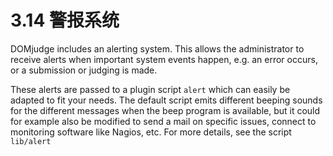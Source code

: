 # 3.14 警报系统

DOMjudge includes an alerting system. This allows the administrator to receive alerts when important system events happen, e.g. an error occurs, or a submission or judging is made.

These alerts are passed to a plugin script `alert` which can easily be adapted to fit your needs. The default script emits different beeping sounds for the different messages when the beep program is available, but it could for example also be modified to send a mail on specific issues, connect to monitoring software like Nagios, etc. For more details, see the script `lib/alert`
